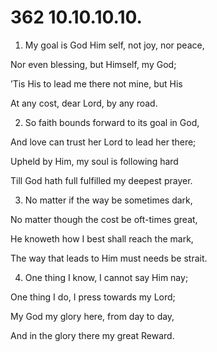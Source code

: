 # 362 10.10.10.10.

1.  My goal is God Him self, not joy, nor peace,

Nor even blessing, but Himself, my God;

’Tis His to lead me there not mine, but His

At any cost, dear Lord, by any road.

2.  So faith bounds forward to its goal in God,

And love can trust her Lord to lead her there;

Upheld by Him, my soul is following hard

Till God hath full fulfilled my deepest prayer.

3.  No matter if the way be sometimes dark,

No matter though the cost be oft-times great,

He knoweth how I best shall reach the mark,

The way that leads to Him must needs be strait.

4.  One thing I know, I cannot say Him nay;

One thing I do, I press towards my Lord;

My God my glory here, from day to day,

And in the glory there my great Reward.

